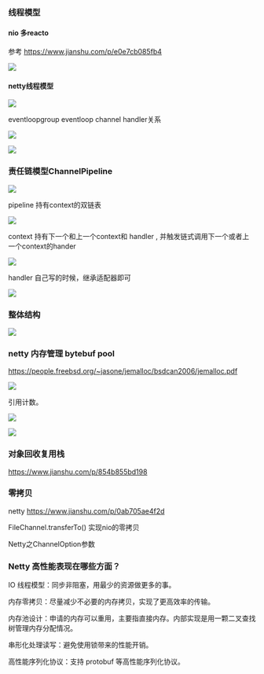 ### 线程模型

#### nio 多reacto

参考 https://www.jianshu.com/p/e0e7cb085fb4

![](https://gitee.com/fengzhenbing/picgo/raw/master/F6A1AB8C69F049B5A0178FD00F132D6F.png)

#### netty线程模型

![](https://gitee.com/fengzhenbing/picgo/raw/master/BE156EF4454949CF9E6E49CEEC0A2B2D.png)



eventloopgroup  eventloop channel handler关系 

![](https://gitee.com/fengzhenbing/picgo/raw/master/A20B60869216424BA7678D0D5213BFB6.png)



![](https://gitee.com/fengzhenbing/picgo/raw/master/227DA0D6B04B41449E83B72ED7098F5A.png)

### 责任链模型ChannelPipeline

![](https://gitee.com/fengzhenbing/picgo/raw/master/2CE502957CF84D2C8429CD2A0E998D54.png)



   pipeline 持有context的双链表

![](https://gitee.com/fengzhenbing/picgo/raw/master/914EBB37C6084D8A9EA6A105262A45A1.png)



   context 持有下一个和上一个context和 handler  , 并触发链式调用下一个或者上一个context的hander

![](https://gitee.com/fengzhenbing/picgo/raw/master/6F42E200304A47B095E78C10B5246039.png)



handler  自己写的时候，继承适配器即可

![](https://gitee.com/fengzhenbing/picgo/raw/master/B154DADDE045400881317E5E571A7AA8.png)

### 整体结构

![](https://gitee.com/fengzhenbing/picgo/raw/master/2E7F7EA909664C2989958271D27A09B4.png)

### netty 内存管理  bytebuf  pool

 https://people.freebsd.org/~jasone/jemalloc/bsdcan2006/jemalloc.pdf

![](https://gitee.com/fengzhenbing/picgo/raw/master/07723506D21F497FBAE1196D73A7626A.png)

引用计数。

![](https://gitee.com/fengzhenbing/picgo/raw/master/5562B699C19A4BD69705BBCCE0C3DD93.png)



![](https://gitee.com/fengzhenbing/picgo/raw/master/E0F2FA0E08C248C6B3A76F770FFB0947.png)

### 对象回收复用栈

https://www.jianshu.com/p/854b855bd198



### 零拷贝

netty https://www.jianshu.com/p/0ab705ae4f2d

FileChannel.transferTo() 实现nio的零拷贝

Netty之ChannelOption参数





### Netty 高性能表现在哪些方面？
IO 线程模型：同步非阻塞，用最少的资源做更多的事。

内存零拷贝：尽量减少不必要的内存拷贝，实现了更高效率的传输。

内存池设计：申请的内存可以重用，主要指直接内存。内部实现是用一颗二叉查找树管理内存分配情况。

串形化处理读写：避免使用锁带来的性能开销。

高性能序列化协议：支持 protobuf 等高性能序列化协议。 



